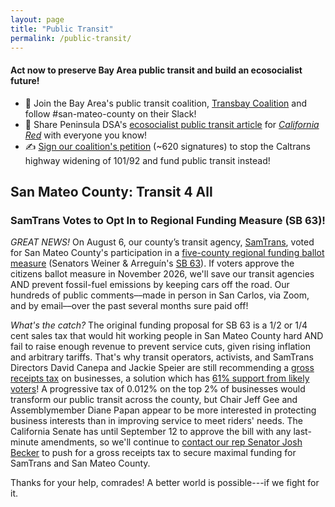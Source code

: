 ```yaml
---
layout: page
title: "Public Transit"
permalink: /public-transit/
---
```


<h4>Act now to preserve Bay Area public transit and build an ecosocialist future!</h4>

* 🚎 Join the Bay Area's public transit coalition, [Transbay Coalition](https://www.transbaycoalition.org/join/) and follow #san-mateo-county on their Slack!
* 📰 Share Peninsula DSA's [ecosocialist public transit article](https://www.californiadsa.org/news/batransit-2025jun) for [*California Red*](https://www.californiadsa.org/news) with everyone you know!
* ✍️ [Sign our coalition's petition](https://actionnetwork.org/petitions/stop-the-widenings-of-highway-101-and-interstate-280) (~620 signatures) to stop the Caltrans highway widening of 101/92 and fund public transit instead!

<h2>San Mateo County: Transit 4 All</h2>

<h3> SamTrans Votes to Opt In to Regional Funding Measure (SB 63)!</h3>

_GREAT NEWS!_ On August 6, our county’s transit agency, [SamTrans](http://samtrans.com/), voted for San Mateo County's participation in a [five-county regional funding ballot measure](https://www.mercurynews.com/2025/06/03/plan-to-raise-500-million-in-annual-sales-taxes-for-beleaguered-bay-area-transit-advances-in-legislature/) (Senators Weiner & Arreguín's [SB 63](https://leginfo.legislature.ca.gov/faces/billTextClient.xhtml?bill_id=202520260SB63)). If voters approve the citizens ballot measure in November 2026, we'll save our transit agencies AND prevent fossil-fuel emissions by keeping cars off the road. Our hundreds of public comments––made in person in San Carlos, via Zoom, and by email––over the past several months sure paid off!

_What's the catch?_ The original funding proposal for SB 63 is a 1/2 or 1/4 cent sales tax that would hit working people in San Mateo County hard AND fail to raise enough revenue to prevent service cuts, given rising inflation and arbitrary tariffs. That's why transit operators, activists, and SamTrans Directors David Canepa and Jackie Speier are still recommending a [gross receipts tax](https://en.wikipedia.org/wiki/Gross_receipts_tax) on businesses, a solution which has [61% support from likely voters](https://www.politico.com/newsletters/california-playbook-pm/2025/06/02/exclusive-transit-unions-launches-effort-to-rework-2026-bay-area-transit-measure-00380857)! A progressive tax of 0.012% on the top 2% of businesses would transform our public transit across the county, but Chair Jeff Gee and Assemblymember Diane Papan appear to be more interested in protecting business interests than in improving service to meet riders' needs. The California Senate has until September 12 to approve the bill with any last-minute amendments, so we'll continue to [contact our rep Senator Josh Becker](https://sd13.senate.ca.gov/contact) to push for a gross receipts tax to secure maximal funding for SamTrans and San Mateo County.

Thanks for your help, comrades! A better world is possible---if we fight for it. 
